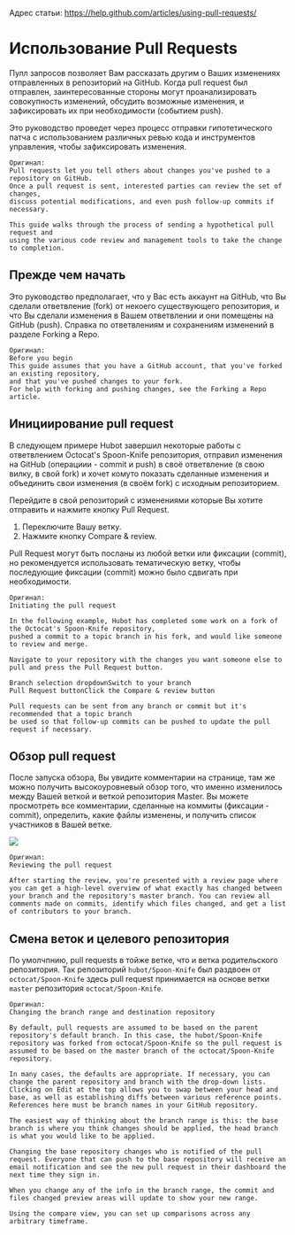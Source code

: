 Адрес статьи:
https://help.github.com/articles/using-pull-requests/

# Использование Pull Requests

Пулл запросов позволяет Вам рассказать другим о Ваших изменениях отправленных в репозиторий на GitHub.
Когда pull request был отправлен, заинтересованные стороны могут проанализировать совокупность изменений, обсудить возможные изменения, и зафиксировать их при необходимости (событием push).

Это руководство проведет через процесс отправки гипотетического патча с использованием различных ревью кода и инструментов управления, чтобы зафиксировать изменения.

	Оригинал:
	Pull requests let you tell others about changes you've pushed to a repository on GitHub.
	Once a pull request is sent, interested parties can review the set of changes,
	discuss potential modifications, and even push follow-up commits if necessary.

	This guide walks through the process of sending a hypothetical pull request and
	using the various code review and management tools to take the change to completion.


## Прежде чем начать

Это руководство предполагает, что у Вас есть аккаунт на GitHub, что Вы сделали ответвление (fork) от некоего существующего репозитория, и что Вы сделали изменения в Вашем ответвлении и они помещены на GitHub (push). Справка по ответвлениям и сохранениям изменений в разделе Forking a Repo.


	Оригинал:
	Before you begin
	This guide assumes that you have a GitHub account, that you've forked an existing repository,
	and that you've pushed changes to your fork.
	For help with forking and pushing changes, see the Forking a Repo article.


## Инициирование pull request

В следующем примере Hubot завершил некоторые работы с ответвлением Octocat's Spoon-Knife репозитория, отправил изменения на GitHub (операциии - commit и push) в своё ответвление (в свою вилку, в свой fork) и хочет комуто показать сделанные изменения и объединить свои изменения (в своём fork) с исходным репозиторием.

Перейдите в свой репозиторий с изменениями которые Вы хотите отправить и нажмите кнопку Pull Request.

1. Переключите Вашу ветку.
2. Нажмите кнопку Compare & review.

Pull Request могут быть посланы из любой ветки или фиксации (commit), но рекомендуется использовать тематическую ветку, чтобы последующие фиксации (commit) можно было сдвигать при необходимости.

	Оригинал:
	Initiating the pull request

	In the following example, Hubot has completed some work on a fork of the Octocat's Spoon-Knife repository,
	pushed a commit to a topic branch in his fork, and would like someone to review and merge.

	Navigate to your repository with the changes you want someone else to pull and press the Pull Request button.

	Branch selection dropdownSwitch to your branch
	Pull Request buttonClick the Compare & review button

	Pull requests can be sent from any branch or commit but it's recommended that a topic branch
	be used so that follow-up commits can be pushed to update the pull request if necessary.

## Обзор pull request

После запуска обзора, Вы увидите комментарии на странице, там же можно получить высокоуровневый обзор того, что именно изменилось между Вашей веткой и веткой репозитория Master.
Вы можете просмотреть все комментарии, сделанные на коммиты (фиксации - commit), определить, какие файлы изменены, и получить список участников в Вашей ветке.

<img src="https://help.github.com/assets/images/help/pull_requests/pull-request-review-page.png">

	Оригинал:
	Reviewing the pull request

	After starting the review, you're presented with a review page where you can get a high-level overview of what exactly has changed between your branch and the repository's master branch. You can review all comments made on commits, identify which files changed, and get a list of contributors to your branch.

## Смена веток и целевого репозитория

По умолчпнию, pull requests в тойже ветке, что и ветка родительского репозитория. Так репозиторий <code>hubot/Spoon-Knife</code> был раздвоен от <code>octocat/Spoon-Knife</code> здесь pull request принимается на основе ветки <code>master</code> репозитория <code>octocat/Spoon-Knife</code>.

	Оригинал:
	Changing the branch range and destination repository

	By default, pull requests are assumed to be based on the parent repository's default branch. In this case, the hubot/Spoon-Knife repository was forked from octocat/Spoon-Knife so the pull request is assumed to be based on the master branch of the octocat/Spoon-Knife repository.

	In many cases, the defaults are appropriate. If necessary, you can change the parent repository and branch with the drop-down lists. Clicking on Edit at the top allows you to swap between your head and base, as well as establishing diffs between various reference points. References here must be branch names in your GitHub repository.

	The easiest way of thinking about the branch range is this: the base branch is where you think changes should be applied, the head branch is what you would like to be applied.

	Changing the base repository changes who is notified of the pull request. Everyone that can push to the base repository will receive an email notification and see the new pull request in their dashboard the next time they sign in.

	When you change any of the info in the branch range, the commit and files changed preview areas will update to show your new range.

	Using the compare view, you can set up comparisons across any arbitrary timeframe.